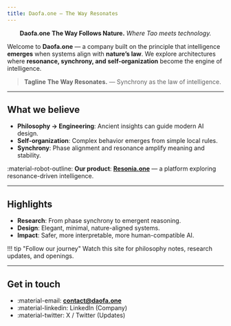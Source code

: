 ```yaml
---
title: Daofa.one — The Way Resonates
---
```


<div align="center">

**Daofa.one**
**The Way Follows Nature.**
*Where Tao meets technology.*

</div>

Welcome to **Daofa.one** — a company built on the principle that intelligence **emerges** when systems align with **nature’s law**.
We explore architectures where **resonance, synchrony, and self-organization** become the engine of intelligence.

> **Tagline**
> **The Way Resonates.** — Synchrony as the law of intelligence.

---

## What we believe

- **Philosophy → Engineering**: Ancient insights can guide modern AI design.
- **Self-organization**: Complex behavior emerges from simple local rules.
- **Synchrony**: Phase alignment and resonance amplify meaning and stability.

:material-robot-outline: **Our product**: [**Resonia.one**](https://resonia.one) — a platform exploring resonance-driven intelligence.

---

## Highlights

- **Research**: From phase synchrony to emergent reasoning.
- **Design**: Elegant, minimal, nature-aligned systems.
- **Impact**: Safer, more interpretable, more human-compatible AI.

!!! tip "Follow our journey"
    Watch this site for philosophy notes, research updates, and openings.

---

## Get in touch

- :material-email: **contact@daofa.one**
- :material-linkedin: LinkedIn (Company)
- :material-twitter: X / Twitter (Updates)


